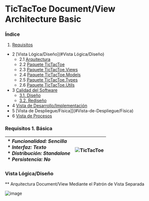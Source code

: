 # TicTacToe Document/View Architecture Basic

### Índice 
1. [Requisitos](#Requisitos)
- 2 [Vista Lógica/Diseño](#Vista Lógica/Diseño)
  - 2.1 [Arquitectura](#Arquitectura)
  - 2.2 [Paquete TicTacToe](#Paquete-TicTacToe)
  - 2.3 [Paquete TicTacToe.Views](#Paquete-TicTacToe.Views)
  - 2.4 [Paquete TicTacToe.Models](#Paquete-TicTacToe.Models)
  - 2.5 [Paquete TicTacToe.Types](#Paquete-TicTacToe.Types)
  - 2.6 [Paquete TicTacToe.Utils](#Paquete-TicTacToe.Utils)
- 3 [Calidad del Software](#Calidad-del-Software)
  - [3.1. Diseño](#Diseño)
  - [3.2. Rediseño](#Rediseño)
- 4 [Vista de Desarrollo/Implementación](#Vista-de-Desarrollo/Implementación)
- 5 [Vista de Despliegue/Física]](#Vista-de-Despliegue/Física)
- 6 [Vista de Procesos](#Vista-de-Procesos)

### Requisitos 1. Básica

| * _Funcionalidad: **Sencilla**_<br/>  * _Interfaz: **Texto**_<br/>  * _Distribución: **Standalone**_<br/>  * _Persistencia: **No**_<br/> | ![TicTacToe](https://user-images.githubusercontent.com/46433173/195204431-936b7ff3-1b33-4167-a362-30ede4d08aec.png) | 
| :------- | :------: |  

### Vista Lógica/Diseño

** Arquitectura Document/View Mediante el Patrón de Vista Separada

![image](https://user-images.githubusercontent.com/46433173/195953748-d9d0526d-4183-4d17-a5c0-3232b2798c07.png)
